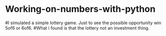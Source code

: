 # Working-on-numbers-with-python
#I  simulated a simple lottery game. Just to see the possible opportunity win 5of6 or 6of6. 
#What i found is that the lottery not an investment thing.

